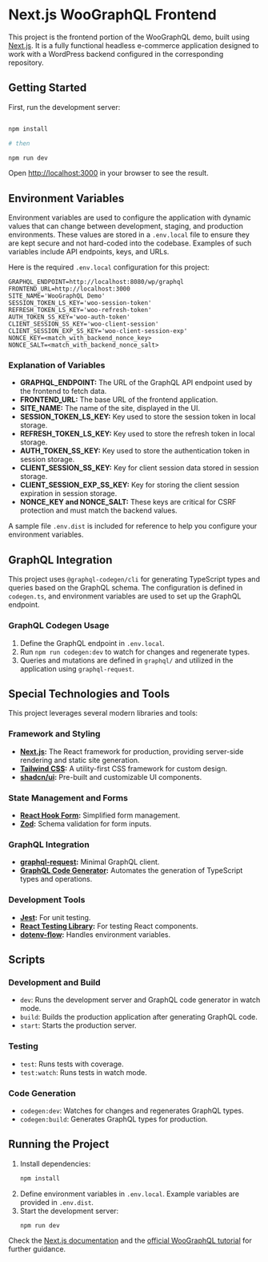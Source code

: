 # Next.js WooGraphQL Frontend

This project is the frontend portion of the WooGraphQL demo, built using [Next.js](https://nextjs.org/). It is a fully functional headless e-commerce application designed to work with a WordPress backend configured in the corresponding repository.

## Getting Started

First, run the development server:

```bash

npm install

# then

npm run dev

```

Open [http://localhost:3000](http://localhost:3000) in your browser to see the result.

## Environment Variables

Environment variables are used to configure the application with dynamic values that can change between development, staging, and production environments. These values are stored in a `.env.local` file to ensure they are kept secure and not hard-coded into the codebase. Examples of such variables include API endpoints, keys, and URLs.

Here is the required `.env.local` configuration for this project:

```env
GRAPHQL_ENDPOINT=http://localhost:8080/wp/graphql
FRONTEND_URL=http://localhost:3000
SITE_NAME='WooGraphQL Demo'
SESSION_TOKEN_LS_KEY='woo-session-token'
REFRESH_TOKEN_LS_KEY='woo-refresh-token'
AUTH_TOKEN_SS_KEY='woo-auth-token'
CLIENT_SESSION_SS_KEY='woo-client-session'
CLIENT_SESSION_EXP_SS_KEY='woo-client-session-exp'
NONCE_KEY=<match_with_backend_nonce_key>
NONCE_SALT=<match_with_backend_nonce_salt>
```

### Explanation of Variables

- **GRAPHQL_ENDPOINT:** The URL of the GraphQL API endpoint used by the frontend to fetch data.
- **FRONTEND_URL:** The base URL of the frontend application.
- **SITE_NAME:** The name of the site, displayed in the UI.
- **SESSION_TOKEN_LS_KEY:** Key used to store the session token in local storage.
- **REFRESH_TOKEN_LS_KEY:** Key used to store the refresh token in local storage.
- **AUTH_TOKEN_SS_KEY:** Key used to store the authentication token in session storage.
- **CLIENT_SESSION_SS_KEY:** Key for client session data stored in session storage.
- **CLIENT_SESSION_EXP_SS_KEY:** Key for storing the client session expiration in session storage.
- **NONCE_KEY and NONCE_SALT:** These keys are critical for CSRF protection and must match the backend values.

A sample file `.env.dist` is included for reference to help you configure your environment variables.

## GraphQL Integration

This project uses `@graphql-codegen/cli` for generating TypeScript types and queries based on the GraphQL schema. The configuration is defined in `codegen.ts`, and environment variables are used to set up the GraphQL endpoint.

### GraphQL Codegen Usage

1. Define the GraphQL endpoint in `.env.local`.
2. Run `npm run codegen:dev` to watch for changes and regenerate types.
3. Queries and mutations are defined in `graphql/` and utilized in the application using `graphql-request`.

## Special Technologies and Tools

This project leverages several modern libraries and tools:

### Framework and Styling

- **[Next.js](https://nextjs.org/):** The React framework for production, providing server-side rendering and static site generation.
- **[Tailwind CSS](https://tailwindcss.com/):** A utility-first CSS framework for custom design.
- **[shadcn/ui](https://github.com/shadcn/ui):** Pre-built and customizable UI components.

### State Management and Forms

- **[React Hook Form](https://react-hook-form.com/):** Simplified form management.
- **[Zod](https://zod.dev/):** Schema validation for form inputs.

### GraphQL Integration

- **[graphql-request](https://github.com/prisma-labs/graphql-request):** Minimal GraphQL client.
- **[GraphQL Code Generator](https://www.graphql-code-generator.com/):** Automates the generation of TypeScript types and operations.

### Development Tools

- **[Jest](https://jestjs.io/):** For unit testing.
- **[React Testing Library](https://testing-library.com/docs/react-testing-library/intro/):** For testing React components.
- **[dotenv-flow](https://github.com/kerimdzhanov/dotenv-flow):** Handles environment variables.

## Scripts

### Development and Build

- `dev`: Runs the development server and GraphQL code generator in watch mode.
- `build`: Builds the production application after generating GraphQL code.
- `start`: Starts the production server.

### Testing

- `test`: Runs tests with coverage.
- `test:watch`: Runs tests in watch mode.

### Code Generation

- `codegen:dev`: Watches for changes and regenerates GraphQL types.
- `codegen:build`: Generates GraphQL types for production.

## Running the Project

1. Install dependencies:
   ```bash
   npm install
   ```
2. Define environment variables in `.env.local`. Example variables are provided in `.env.dist`.
3. Start the development server:
   ```bash
   npm run dev
   ```

Check the [Next.js documentation](https://nextjs.org/docs) and the [official WooGraphQL tutorial](https://woographql.com/blog/building-headless-shops-with-woographql-chapter-1-of-5) for further guidance.
